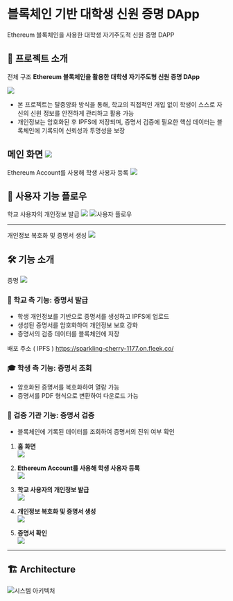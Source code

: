 # 블록체인 기반 대학생 신원 증명 DApp

 Ethereum 블록체인을 사용한 대학생 자기주도적 신원 증명 DAPP
## 📌 프로젝트 소개

전체 구조
**Ethereum 블록체인을 활용한 대학생 자기주도형 신원 증명 DApp**

 ![](https://i.imgur.com/RoywCDu.png)
- 본 프로젝트는 탈중앙화 방식을 통해, 학교의 직접적인 개입 없이 학생이 스스로 자신의 신원 정보를 안전하게 관리하고 활용 가능
- 개인정보는 암호화된 후 IPFS에 저장되며, 증명서 검증에 필요한 핵심 데이터는 블록체인에 기록되어 신뢰성과 투명성을 보장

 메인 화면
![](https://i.imgur.com/mvbAKGt.png)
---

Ethereum Account를 사용해 학생 사용자 등록
![](https://i.imgur.com/MwgSR8X.png)
## 🔄 사용자 기능 플로우

학교 사용자의 개인정보 발급
![](https://i.imgur.com/nBxMNOm.png)
![사용자 플로우](https://i.imgur.com/G7GDn9x.jpeg)

---

개인정보 복호화 및 증명서 생성
![](https://i.imgur.com/dP6bxER.png)
## 🛠️ 기능 소개

증명
![](https://i.imgur.com/mU1IVoS.png)
### 🏫 학교 측 기능: 증명서 발급
- 학생 개인정보를 기반으로 증명서를 생성하고 IPFS에 업로드  
- 생성된 증명서를 암호화하여 개인정보 보호 강화  
- 증명서의 검증 데이터를 블록체인에 저장

배포 주소 ( IPFS )
https://sparkling-cherry-1177.on.fleek.co/
### 🎓 학생 측 기능: 증명서 조회
- 암호화된 증명서를 복호화하여 열람 가능  
- 증명서를 PDF 형식으로 변환하여 다운로드 가능

### 🏢 검증 기관 기능: 증명서 검증
- 블록체인에 기록된 데이터를 조회하여 증명서의 진위 여부 확인

1. **홈 화면**  
   ![](https://i.imgur.com/mvbAKGt.png)

2. **Ethereum Account를 사용해 학생 사용자 등록**  
   ![](https://i.imgur.com/MwgSR8.png)

3. **학교 사용자의 개인정보 발급**  
   ![](https://i.imgur.com/nBxMNOm.png)

4. **개인정보 복호화 및 증명서 생성**  
   ![](https://i.imgur.com/dP6bxER.png)

5. **증명서 확인**  
   ![](https://i.imgur.com/mU1IVoS.png)

---

## 🏗️ Architecture

![시스템 아키텍처](https://i.imgur.com/RoywCDu.png)

